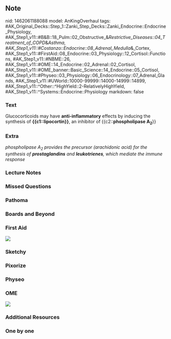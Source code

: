 ## Note
nid: 1462061188088
model: AnKingOverhaul
tags: #AK_Original_Decks::Step_1::Zanki_Step_Decks::Zanki_Endocrine::Endocrine_Physiology, #AK_Step1_v11::#B&B::18_Pulm::02_Obstructive_&_Restrictive_Diseases::04_Treatment_of_COPD_&_Asthma, #AK_Step1_v11::#Costanzo::Endocrine::08_Adrenal_Medulla_&_Cortex, #AK_Step1_v11::#FirstAid::08_Endocrine::03_Physiology::12_Cortisol::Functions, #AK_Step1_v11::#NBME::26, #AK_Step1_v11::#OME::14_Endocrine::02_Adrenal::02_Cortisol, #AK_Step1_v11::#OME_banner::Basic_Science::14_Endocrine::05_Cortisol, #AK_Step1_v11::#Physeo::03_Physiology::06_Endocrinology::07_Adrenal_Glands, #AK_Step1_v11::#UWorld::10000-99999::14000-14999::14899, #AK_Step1_v11::^Other::^HighYield::2-RelativelyHighYield, #AK_Step1_v11::^Systems::Endocrine::Physiology
markdown: false

### Text
<div>
  Glucocorticoids may have <b>anti-inflammatory</b> effects by
  inducing the synthesis of <b>{{c1::lipocortin}}</b>, an inhibitor
  of {{c2::<b>phospholipase A</b><sub style=
  "font-weight: bold;">2</sub>}}
</div>

### Extra
<i>phospholipase A<sub>2</sub> provides the precursor (arachidonic
acid) for the synthesis of <b>prostaglandins</b> and
<b>leukotrienes</b>, which mediate the immune response</i>

### Lecture Notes


### Missed Questions


### Pathoma


### Boards and Beyond


### First Aid
<img src="tmp5sDZF8.png">

### Sketchy


### Pixorize


### Physeo


### OME
<div class="ome-widget">
  <a href=
  "https://onlinemeded.org/spa/endocrine/cortisol/acquire?ref=anki">
  <img src="_OME_AnkiFlashcards_Lesson_5.png"></a>
</div>

### Additional Resources


### One by one

